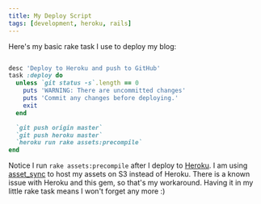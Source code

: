```yaml
---
title: My Deploy Script
tags: [development, heroku, rails]
---
```


Here's my basic rake task I use to deploy my blog:

``` ruby

desc 'Deploy to Heroku and push to GitHub'
task :deploy do
  unless `git status -s`.length == 0
    puts 'WARNING: There are uncommitted changes'
    puts 'Commit any changes before deploying.'
    exit
  end

  `git push origin master`
  `git push heroku master`
  `heroku run rake assets:precompile`
end
```

Notice I run `rake assets:precompile` after I deploy to [Heroku](http://heroku.com). I am using [asset_sync](https://github.com/rumblelabs/asset_sync) to host my assets on S3 instead of Heroku. There is a known issue with Heroku and this gem, so that's my workaround. Having it in my little rake task means I won't forget any more :)
